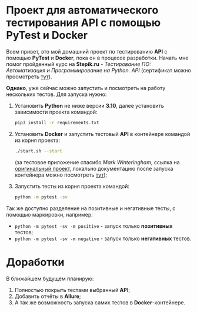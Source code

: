 # Проект для автоматического тестирования API с помощью PyTest и Docker

Всем привет, это мой домашний проект по тестированию **API** с помощью **PyTest** и **Docker**, пока он в процессе 
разработки. Начать мне помог пройденный курс на **Stepik.ru** - *Тестирование ПО: Автоматизация и 
Программирование на 
Python. API* (сертификат можно просмотреть [тут](https://stepik.org/cert/2145502)). 

**Однако**, уже сейчас можно запустить и посмотреть на работу нескольких тестов. Для запуска нужно:
1. Установить **Python** не ниже версии **3.10**, далее установить зависимости проекта командой:
    ```sh
    pip3 install -r requirements.txt
    ```
1. Установить **Docker** и запустить тестовый **API** в контейнере командой из корня проекта:
    ```sh
    ./start.sh --start
    ```
   (за тестовое приложение спасибо *Mark Winteringham*, ссылка на [оригинальный проект](https://github.com/mwinteringham/restful-booker), локально документацию после запуска контейнера можно посмотреть [тут](http://localhost:3001/apidoc/index.html));


3. Запустить тесты из корня проекта командой:
    ```sh
    python -m pytest -sv
    ```

Так же доступно разделение на позитивные и негативные тесты, с помощью маркировки, например:
 * `python -m pytest -sv -m positive` - запуск только **позитивных** тестов;
 * `python -m pytest -sv -m negative` - запуск только **негативных** тестов.

# Доработки
В ближайшем будущем планирую:
1. Полностью покрыть тестами выбранный **API**;
2. Добавить отчёты в **Allure**;
3. А так же возможность запуска самих тестов в **Docker**-контейнере.
